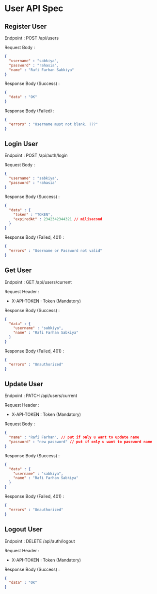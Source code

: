 # User API Spec

## Register User

Endpoint : POST /api/users

Request Body :

````json
{
  "username" : "sabkiya",
  "password" : "rahasia",
  "name" : "Rafi Farhan Sabkiya"
}
````

Response Body (Success) :

````json
{
  "data" : "OK"
}
````

Response Body (Failed) :

````json
{
  "errors" : "Username must not blank, ???"
}
````

## Login User

Endpoint : POST /api/auth/login

Request Body :

````json
{
  "username" : "sabkiya",
  "password" : "rahasia"
}

````

Response Body (Success) :

````json
{
  "data" : {
    "token" : "TOKEN",
    "expiredAt" : 2342342344321 // milisecond
  }
}
````

Response Body (Failed, 401) :

````json
{
  "errors" : "Username or Password not valid"
}
````
## Get User

Endpoint : GET /api/users/current

Request Header :

- X-API-TOKEN : Token (Mandatory)

Response Body (Success) :

````json
{
  "data" : {
    "username" : "sabkiya",
    "name" : "Rafi Farhan Sabkiya"
  }
}
````

Response Body (Failed, 401) :

````json
{
  "errors" : "Unauthorized"
}
````

## Update User

Endpoint : PATCH /api/users/current

Request Header :

- X-API-TOKEN : Token (Mandatory)

Request Body :

````json
{
  "name" : "Rafi Farhan", // put if only u want to update name
  "password" : "new password" // put if only u want to password name
}
````

Response Body (Success) :

````json
{
  "data" : {
    "username" : "sabkiya",
    "name" : "Rafi Farhan Sabkiya"
  }
}
````

Response Body (Failed, 401) :

````json
{
  "errors" : "Unauthorized"
}
````

## Logout User

Endpoint : DELETE /api/auth/logout

Request Header :

- X-API-TOKEN : Token (Mandatory)

Response Body (Success) :

````json
{
  "data" : "OK"
}
````